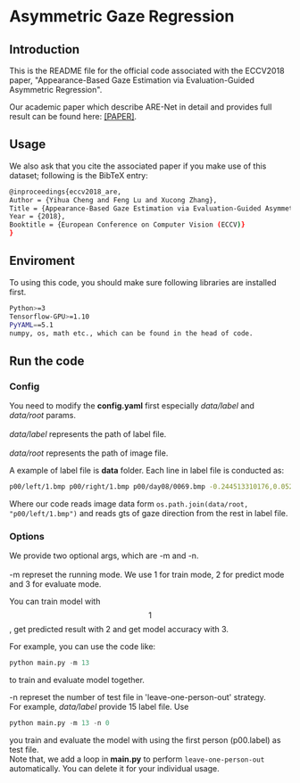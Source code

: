 # Asymmetric Gaze Regression

## Introduction
This is the README file for the official code associated with the ECCV2018 paper, "Appearance-Based Gaze Estimation via Evaluation-Guided Asymmetric Regression".<br>

Our academic paper which describe ARE-Net in detail and provides full result can be found here: [[PAPER]]( http://openaccess.thecvf.com/content_ECCV_2018/papers/Yihua_Cheng_Appearance-Based_Gaze_Estimation_ECCV_2018_paper.pdf).<br>


## Usage
We also ask that you cite the associated paper if you make use of this dataset; following is the BibTeX entry:<br>
```bash
@inproceedings{eccv2018_are,
Author = {Yihua Cheng and Feng Lu and Xucong Zhang},
Title = {Appearance-Based Gaze Estimation via Evaluation-Guided Asymmetric Regression},
Year = {2018},
Booktitle = {European Conference on Computer Vision (ECCV)}
}
```

## Enviroment
To using this code, you should make sure following libraries are installed first.<br>
```bash
Python>=3
Tensorflow-GPU>=1.10
PyYAML==5.1
numpy, os, math etc., which can be found in the head of code.
``` 

## Run the code
### Config
You need to modify the **config.yaml** first especially *data/label* and *data/root* params.<br>  
*data/label* represents the path of label file.<br>  
*data/root* represents the path of image file.<br>  

A example of label file is **data** folder. Each line in label file is conducted as:<br>
```bash
p00/left/1.bmp p00/right/1.bmp p00/day08/0069.bmp -0.244513310176,0.0520949295694,-0.968245505778 ... ...
```
Where our code reads image data form `os.path.join(data/root, "p00/left/1.bmp")` and reads gts of gaze direction from the rest in label file.<br>
### Options
We provide two optional args, which are -m and -n.<br>  
-m represet the running mode. We use 1 for train mode, 2 for predict mode and 3 for evaluate mode.<br>

You can train model with $$1$$, get predicted result with 2 and get model accuracy with 3.<br>

For example, you can use the code like:<br>
```python
python main.py -m 13
```
to train and evaluate model together.<br>

-n represet the number of test file in 'leave-one-person-out' strategy.<br>
For example, *data/label* provide 15 label file. Use
```python
python main.py -m 13 -n 0
```
you train and evaluate the model with using the first person (p00.label) as test file. <br>
Note that, we add a loop in **main.py** to perform `leave-one-person-out` automatically. You can delete it for your individual usage.<br>
